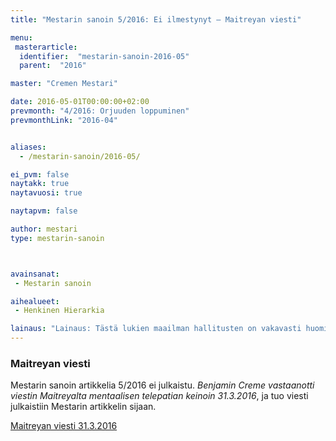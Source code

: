 ```yaml
---
title: "Mestarin sanoin 5/2016: Ei ilmestynyt – Maitreyan viesti"

menu:
 masterarticle:
  identifier:  "mestarin-sanoin-2016-05"
  parent:  "2016"

master: "Cremen Mestari"

date: 2016-05-01T00:00:00+02:00
prevmonth: "4/2016: Orjuuden loppuminen"
prevmonthLink: "2016-04"


aliases:
  - /mestarin-sanoin/2016-05/

ei_pvm: false
naytakk: true
naytavuosi: true

naytapvm: false

author: mestari
type: mestarin-sanoin



avainsanat:
 - Mestarin sanoin

aihealueet:
 - Henkinen Hierarkia

lainaus: "Lainaus: Tästä lukien maailman hallitusten on vakavasti huomioitava tämän tähän asti hiljaisen enemmistön pyrkimykset ja muutettava suunnitelmansa vastaavasti. ”Rikkaan ylhäisön” tulee olemaan vaikeata ylläpitää sitä ammottavaa kuilua joka on heidän ja tavallisen ”talonpojan” elämäntyylien välillä samalla kun tasa-arvon vaatimus aikaansaa muutosta. Tullaan ymmärtämään, että nykyisen kaltaiset taloudellisen vallan kahtiajaot ovat talouden epätasapainon syiden keskiössä."
---
```

<h3>Maitreyan viesti</h3>

<p>Mestarin sanoin artikkelia 5/2016 ei julkaistu. <em>Benjamin Creme vastaanotti viestin Maitreyalta mentaalisen telepatian keinoin 31.3.2016</em>, ja tuo viesti julkaistiin Mestarin artikkelin sijaan.</p>

<p><a href="/maitreya/maitreyan-viestit/maitreyan-viesti-2016-03-31/">Maitreyan viesti 31.3.2016</a></p>
